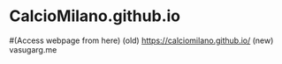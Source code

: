 # CalcioMilano.github.io
#(Access webpage from here)
(old)   https://calciomilano.github.io/
(new)   vasugarg.me
